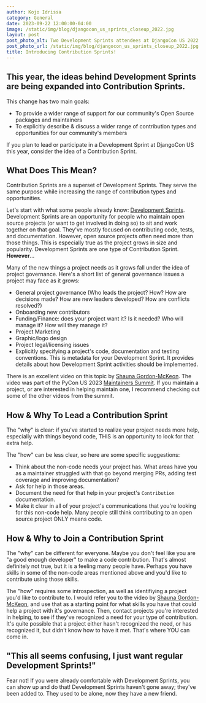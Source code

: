 ```yaml
---
author: Kojo Idrissa
category: General
date: 2023-09-22 12:00:00-04:00
image: /static/img/blog/djangocon_us_sprints_closeup_2022.jpg
layout: post
post_photo_alt: Two Development Sprints attendees at DjangoCon US 2022 in San Diego, chatting. And one of them is now our conference co-chair!
post_photo_url: /static/img/blog/djangocon_us_sprints_closeup_2022.jpg
title: Introducing Contribution Sprints!
---
```


## This year, the ideas behind Development Sprints are being expanded into Contribution Sprints.

This change has two main goals:
- To provide a wider range of support for our community's Open Source packages and maintainers
- To explicitly describe & discuss a wider range of contribution types and opportunities for our community's members

If you plan to lead or participate in a Development Sprint at DjangoCon US this year, consider the idea of a Contribution Sprint.


## What Does This Mean?

Contribution Sprints are a superset of Development Sprints. They serve the same purpose while increasing the range of contribution types and opportunities.

Let's start with what some people already know: [Development Sprints](https://2022.djangocon.us/news/dev-sprint-attendees/). Development Sprints are an opportunity for people who maintain open source projects (or want to get involved in doing so) to sit and work together on that goal. They've mostly focused on contributing code, tests, and documentation. However, open source projects often need more than those things. This is especially true as the project grows in size and popularity. Development Sprints are one type of Contribution Sprint. **However**...

Many of the new things a project needs as it grows fall under the idea of project governance. Here's a short list of general governance issues a project may face as it grows:
- General project governance (Who leads the project? How? How are decisions made? How are new leaders developed? How are conflicts resolved?)
- Onboarding new contributors
- Funding/Finance: does your project want it? Is it needed? Who will manage it? How will they manage it?
- Project Marketing
- Graphic/logo design
- Project legal/licensing issues
- Explicitly specifying a project's code, documentation and testing conventions. This is metadata for your Development Sprint. It provides details about how Development Sprint activities should be implemented.

There is an excellent video on this topic by [Shauna Gordon-McKeon](https://www.youtube.com/watch?v=b2WHTNE4AZk). The video was part of the PyCon US 2023 [Maintainers Summit](https://www.youtube.com/@MaintainersSummit). If you maintain a project, or are interested in helping maintain one, I recommend checking out some of the other videos from the summit. 


## How & Why To Lead a Contribution Sprint

The "why" is clear: if you've started to realize your project needs more help, especially with things beyond code, THIS is an opportunity to look for that extra help.

The "how" can be less clear, so here are some specific suggestions:
- Think about the non-code needs your project has. What areas have you as a maintainer struggled with that go beyond merging PRs, adding test coverage and improving documentation?
- Ask for help in those areas.
- Document the need for that help in your project's `Contribution` documentation.
- Make it clear in all of your project's communications that you're looking for this non-code help. Many people still think contributing to an open source project ONLY means code.


## How & Why to Join a Contribution Sprint

The "why" can be different for everyone. Maybe you don't feel like you are "a good enough developer" to make a code contribution. That's almost definitely not true, but it is a feeling many people have. Perhaps you have skills in some of the non-code areas mentioned above and you'd like to contribute using those skills.

The "how" requires some introspection, as well as identifiying a project you'd like to contribute to. I would refer you to the video by [Shauna Gordon-McKeon](https://www.youtube.com/watch?v=b2WHTNE4AZk), and use that as a starting point for what skills you have that could help a project with it's governance. Then, contact projects you're interested in helping, to see if they've recognized a need for your type of contribution. It's quite possible that a project either hasn't recognized the need, or has recognized it, but didn't know how to have it met. That's where YOU can come in.

## "This all seems confusing, I just want regular Development Sprints!"

Fear not! If you were already comfortable with Development Sprints, you can show up and do that! Development Sprints haven't gone away; they've been added to. They used to be alone, now they have a new friend. 

